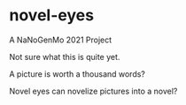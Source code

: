 # novel-eyes
A NaNoGenMo 2021 Project

Not sure what this is quite yet.

A picture is worth a thousand words?

Novel eyes can novelize pictures into a novel?
